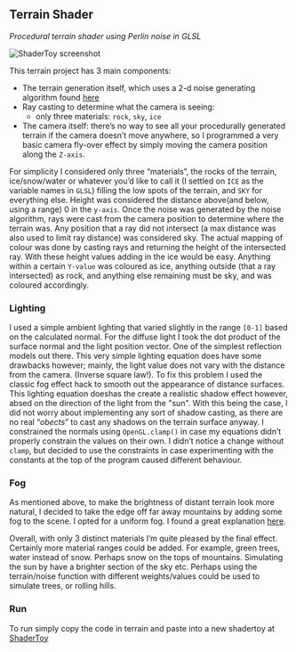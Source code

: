 ## Terrain Shader
*Procedural terrain shader using Perlin noise in GLSL* 

![ShaderToy screenshot](img/screenshot.png)

This terrain project has 3 main components: 
- The terrain generation itself, which uses a 2-d noise generating algorithm found [here](http://shadertoy.wikia.com/wiki/Noise) 
- Ray casting to determine what the camera is seeing:
    - only three materials: `rock`, `sky`, `ice` 
- The camera itself: there’s no way to see all your procedurally generated terrain if the camera doesn’t move anywhere, so I programmed a very basic camera fly-over effect by simply moving the camera position along the `Z-axis`.

For simplicity I considered only three “materials”, the rocks of the terrain, ice/snow/water or whatever you’d like to call it (I settled on `ICE` as the variable names in `GLSL`) filling the low spots of the terrain, and `SKY` for everything else. Height was considered the distance above(and below, using a range) 0 in the `y-axis`. Once the noise was generated by the noise algorithm, rays were cast from the camera position to determine where the terrain was. Any position that a ray did not intersect (a max distance was also used to limit ray distance) was considered sky. The actual mapping of colour was done by casting rays and returning the height of the intersected ray. With these height values adding in the ice would be easy. Anything within a certain `Y-value` was coloured as ice, anything outside (that a ray intersected) as rock, and anything else remaining must be sky, and was coloured accordingly.

### Lighting
I used a simple ambient lighting that varied slightly in the range `[0-1]` based on the calculated normal. For the diffuse light I took the dot product of the surface normal and the light position vector. One of the simplest reflection models out there. This very simple lighting equation does have some drawbacks however; mainly, the light value does not vary with the distance from the camera. (Inverse square law!). To fix this problem I used the classic fog effect hack to smooth out the appearance of distance surfaces. This lighting equation doeshas the create a realistic shadow effect however, absed on the direction of the light from the "sun". With this being the case, I did not worry about implementing any sort of shadow casting, as there are no real “*obects*” to cast any shadows on the terrain surface anyway. I constrained the normals using `OpenGL.clamp()` in case my equations didn’t properly constrain the values on their own. I didn’t notice a change without `clamp`, but decided to use the constraints in case experimenting with the constants at the top of the program caused different behaviour.

### Fog
As mentioned above, to make the brightness of distant terrain look more natural, I decided to take the edge off far away mountains by adding some fog to the scene. I opted for a uniform fog.  I found a great explanation [here](http://in2gpu.com/2014/07/22/create-fog-shader/).

Overall, with only 3 distinct materials I’m quite pleased by the final effect. Certainly more material ranges could be added. For example, green trees, water instead of snow. Perhaps snow on the tops of mountains. Simulating the sun by have a brighter section of the sky etc. Perhaps using the terrain/noise function with different weights/values could be used to simulate trees, or rolling hills.

### Run
To run simply copy the code in terrain and paste into a new shadertoy at [ShaderToy](https://www.shadertoy.com/new)

